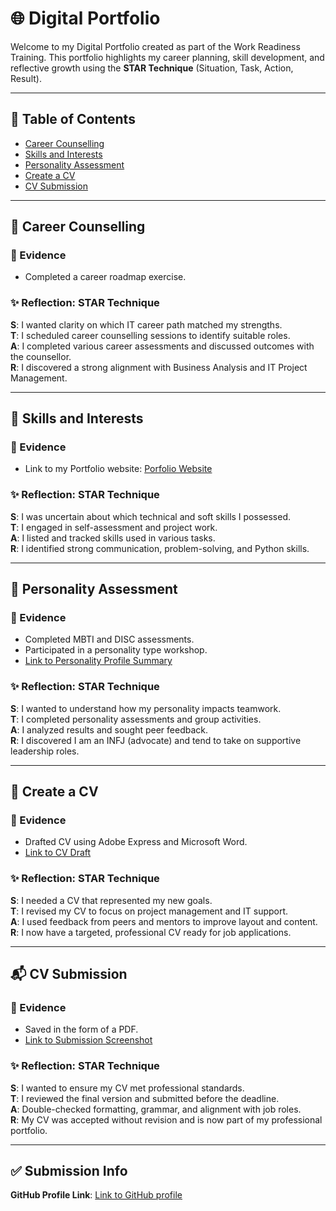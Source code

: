 
# 🌐 Digital Portfolio 

Welcome to my Digital Portfolio created as part of the Work Readiness Training. This portfolio highlights my career planning, skill development, and reflective growth using the **STAR Technique** (Situation, Task, Action, Result).

---

## 📌 Table of Contents
- [Career Counselling](https://github.com/ammaar0x01/_temp/edit/main/Digital_Portfolio.md#L2C25-L2C48)
- [Skills and Interests](#skills-and-interests)
- [Personality Assessment](#personality-assessment)
- [Create a CV](#create-a-cv)
- [CV Submission](#cv-submission)

---

## 🧭 Career Counselling

### 📁 Evidence
- Completed a career roadmap exercise.

### ✨ Reflection: STAR Technique
**S**: I wanted clarity on which IT career path matched my strengths.  
**T**: I scheduled career counselling sessions to identify suitable roles.  
**A**: I completed various career assessments and discussed outcomes with the counsellor.  
**R**: I discovered a strong alignment with Business Analysis and IT Project Management.

---

## 🎯 Skills and Interests

### 📁 Evidence
- Link to my Portfolio website: <a href="https://ammaar0x01.netlify.app">Porfolio Website</a> 

### ✨ Reflection: STAR Technique
**S**: I was uncertain about which technical and soft skills I possessed.  
**T**: I engaged in self-assessment and project work.  
**A**: I listed and tracked skills used in various tasks.  
**R**: I identified strong communication, problem-solving, and Python skills.

---

## 🧠 Personality Assessment

### 📁 Evidence
- Completed MBTI and DISC assessments.
- Participated in a personality type workshop.
- [Link to Personality Profile Summary](link-to-summary)

### ✨ Reflection: STAR Technique
**S**: I wanted to understand how my personality impacts teamwork.  
**T**: I completed personality assessments and group activities.  
**A**: I analyzed results and sought peer feedback.  
**R**: I discovered I am an INFJ (advocate) and tend to take on supportive leadership roles.

---

## 📄 Create a CV

### 📁 Evidence
- Drafted CV using Adobe Express and Microsoft Word.
- [Link to CV Draft](link-to-cv)

### ✨ Reflection: STAR Technique
**S**: I needed a CV that represented my new goals.  
**T**: I revised my CV to focus on project management and IT support.  
**A**: I used feedback from peers and mentors to improve layout and content.  
**R**: I now have a targeted, professional CV ready for job applications.

---

## 📬 CV Submission

### 📁 Evidence
- Saved in the form of a PDF.
- [Link to Submission Screenshot](link-to-screenshot)

### ✨ Reflection: STAR Technique
**S**: I wanted to ensure my CV met professional standards.  
**T**: I reviewed the final version and submitted before the deadline.  
**A**: Double-checked formatting, grammar, and alignment with job roles.  
**R**: My CV was accepted without revision and is now part of my professional portfolio.

---

## ✅ Submission Info

**GitHub Profile Link**: [Link to GitHub profile](https://github.com/ammaar0x01/)  
